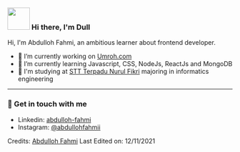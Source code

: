 
### <img src="https://i.pinimg.com/originals/00/4b/17/004b173f6e3d6843df10114e087f30a8.gif" width="50" height="50" /> Hi there, I'm Dull

Hi, I'm Abdulloh Fahmi, an ambitious learner about frontend developer.

- 🔭 I’m currently working on <a href="https://www.umroh.com/">Umroh.com</a>
- 🌱 I’m currently learning Javascript, CSS, NodeJs, ReactJs and MongoDB
- 🏫 I'm studying at [STT Terpadu Nurul Fikri](https://nurulfikri.ac.id/) majoring in informatics engineering
-----
### 💬 Get in touch with me
- Linkedin: [abdulloh-fahmi](https://www.linkedin.com/in/abdulloh-fahmi/)
- Instagram: [@abdullohfahmii](https://www.instagram.com/abdullohfahmii_/)


Credits: [Abdulloh Fahmi](https://github.com/abdfahmi07)
Last Edited on: 12/11/2021
